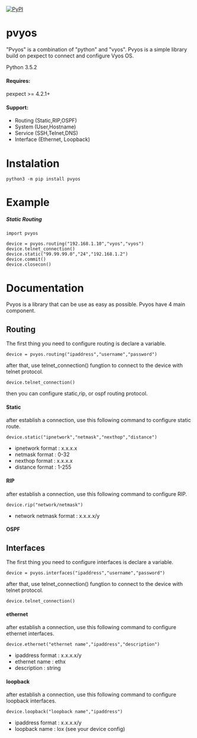 [![PyPI](https://img.shields.io/badge/pypi-0.2-blue.svg)](https://pypi.python.org/pypi/pvyos/0.2)

# pvyos
"Pvyos" is a combination of "python" and "vyos". Pvyos is a simple library build on pexpect to connect and configure Vyos OS.

Python 3.5.2

#### Requires:
pexpect >= 4.2.1+

#### Support:
- Routing (Static,RIP,OSPF)
- System (User,Hostname)
- Service (SSH,Telnet,DNS)
- Interface (Ethernet, Loopback)

# Instalation
```
python3 -m pip install pvyos
```

# Example

##### Static Routing
```
import pvyos

device = pvyos.routing("192.168.1.10","vyos","vyos")
device.telnet_connection()
device.static("99.99.99.0","24","192.168.1.2")
device.commit()
device.closecon()
```

# Documentation
Pvyos is a library that can be use as easy as possible. Pvyos have 4 main component.

## Routing
The first thing you need to configure routing is declare a variable.

```
device = pvyos.routing("ipaddress","username","password")
```

after that, use telnet_connection() fungtion to connect to the device with telnet protocol.

```
device.telnet_connection()
```

then you can configure static,rip, or ospf routing protocol.

#### Static
after establish a connection, use this following command to configure static route.
```
device.static("ipnetwork","netmask","nexthop","distance")
```

* ipnetwork format  : x.x.x.x
* netmask format    : 0-32
* nexthop format    : x.x.x.x
* distance format   : 1-255

#### RIP
after establish a connection, use this following command to configure RIP.
```
device.rip("network/netmask")
```
* network netmask format : x.x.x.x/y

#### OSPF

## Interfaces
The first thing you need to configure interfaces is declare a variable.

```
device = pvyos.interfaces("ipaddress","username","password")
```

after that, use telnet_connection() fungtion to connect to the device with telnet protocol.

```
device.telnet_connection()
```
#### ethernet
after establish a connection, use this following command to configure ethernet interfaces.
```
device.ethernet("ethernet name","ipaddress","description")
```
* ipaddress format  : x.x.x.x/y
* ethernet name     : ethx
* description       : string

#### loopback
after establish a connection, use this following command to configure loopback interfaces.
```
device.loopback("loopback name","ipaddress")
```
* ipaddress format  : x.x.x.x/y
* loopback name     : lox (see your device config)
